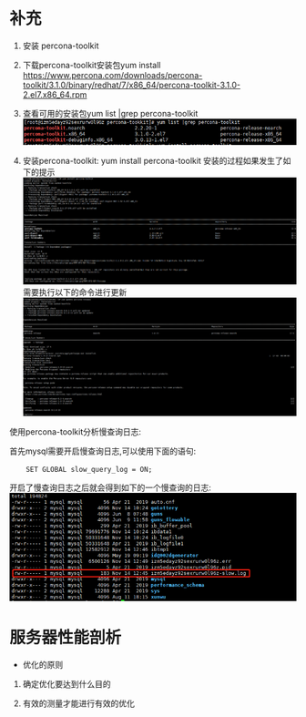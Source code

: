 # 补充
1. 安装 percona-toolkit
 
2. 下载percona-toolkit安装包yum install https://www.percona.com/downloads/percona-toolkit/3.1.0/binary/redhat/7/x86_64/percona-toolkit-3.1.0-2.el7.x86_64.rpm
 
3. 查看可用的安装包yum list |grep percona-toolkit
![percona-toolkit](images/percona-intsall.png)


4. 安装percona-toolkit: yum install percona-toolkit
安装的过程如果发生了如下的提示    
![percona-toolkit](images/percona-toolkit_2.png)
需要执行以下的命令进行更新
![percona-toolkit](images/percona-toolkit_3.png)


使用percona-toolkit分析慢查询日志:

首先mysql需要开启慢查询日志,可以使用下面的语句:
    
        SET GLOBAL slow_query_log = ON; 

开启了慢查询日志之后就会得到如下的一个慢查询的日志:
![percona-toolkit](images/percona-toolkit_4.png)

 
 
 
 
 



# 服务器性能剖析

* 优化的原则

1. 确定优化要达到什么目的

2. 有效的测量才能进行有效的优化









